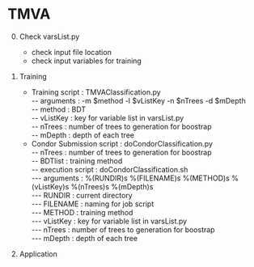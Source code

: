 # TMVA

0. Check varsList.py
    - check input file location
    - check input variables for training

1. Training
    - Training script : TMVAClassification.py  
        -- arguments : -m $method -l $vListKey -n $nTrees -d $mDepth  
        -- method : BDT  
        -- vListKey : key for variable list in varsList.py  
        -- nTrees : number of trees to generation for boostrap  
        -- mDepth : depth of each tree  
    - Condor Submission script : doCondorClassification.py  
        -- nTrees : number of trees to generation for boostrap  
        -- BDTlist : training method  
        -- execution script : doCondorClassification.sh  
            --- arguments : %(RUNDIR)s %(FILENAME)s %(METHOD)s %(vListKey)s %(nTrees)s %(mDepth)s  
            --- RUNDIR : current directory  
            --- FILENAME : naming for job script  
            --- METHOD : training method  
            --- vListKey : key for variable list in varsList.py  
            --- nTrees : number of trees to generation for boostrap  
            --- mDepth : depth of each tree  

2. Application
            
        